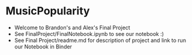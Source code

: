 # MusicPopularity
- Welcome to Brandon's and Alex's Final Project
- See FinalProject/FinalNotebook.ipynb to see our notebook :)
- See Final Project/readme.md for description of project and link to run our Notebook in Binder
